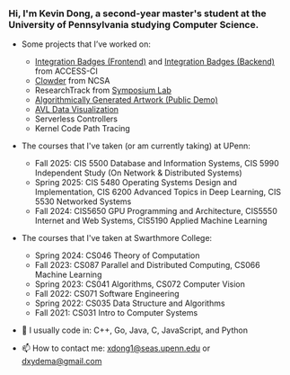 ### Hi, I'm Kevin Dong, a second-year master's student at the University of Pennsylvania studying Computer Science.

- Some projects that I’ve worked on:
  - [Integration Badges (Frontend)](https://github.com/access-ci-org/Operations_WebApp_IntegrationBadges) and [Integration Badges (Backend)](https://github.com/access-ci-org/Operations_Warehouse_Django/tree/integration_badges) from ACCESS-CI
  - [Clowder](https://github.com/clowder-framework/clowder2) from NCSA
  - ResearchTrack from [Symposium Lab](https://github.com/symposiumlab)
  - [Algorithmically Generated Artwork (Public Demo)](https://github.com/Algorithmically-Generated-Artwork)
  - [AVL Data Visualization](https://github.com/Software-Engineering-2022-Group-7/AVLTrees)
  - Serverless Controllers
  - Kernel Code Path Tracing

- The courses that I've taken (or am currently taking) at UPenn:
  - Fall 2025: CIS 5500 Database and Information Systems, CIS 5990 Independent Study (On Network & Distributed Systems)
  - Spring 2025: CIS 5480 Operating Systems Design and Implementation, CIS 6200 Advanced Topics in Deep Learning, CIS 5530 Networked Systems
  - Fall 2024: CIS5650 GPU Programming and Architecture, CIS5550 Internet and Web Systems, CIS5190 Applied Machine Learning
  
- The courses that I've taken at Swarthmore College:
  - Spring 2024: CS046 Theory of Computation
  - Fall 2023: CS087 Parallel and Distributed Computing, CS066 Machine Learning 
  - Spring 2023: CS041 Algorithms, CS072 Computer Vision
  - Fall 2022: CS071 Software Engineering
  - Spring 2022: CS035 Data Structure and Algorithms
  - Fall 2021: CS031 Intro to Computer Systems

- 📝 I usually code in: C++, Go, Java, C, JavaScript, and Python

- 📫 How to contact me: xdong1@seas.upenn.edu or dxydema@gmail.com
